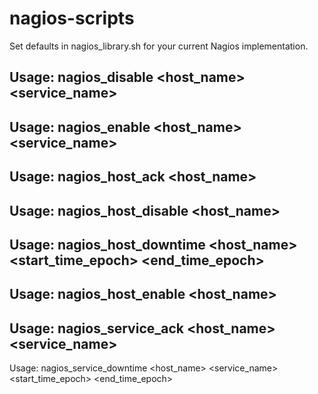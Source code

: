 nagios-scripts
==============

Set defaults in nagios_library.sh for your current Nagios implementation.

 Usage:
 nagios_disable <host_name> <service_name>
--
 Usage:
 nagios_enable <host_name> <service_name>
--
 Usage:
 nagios_host_ack <host_name> <username>
--
 Usage:
 nagios_host_disable <host_name>
--
 Usage:
 nagios_host_downtime <host_name> <start_time_epoch> <end_time_epoch>
--
 Usage:
 nagios_host_enable <host_name>
--
 Usage:
 nagios_service_ack <host_name> <service_name> <username>
--
 Usage:
 nagios_service_downtime <host_name> <service_name> <start_time_epoch> <end_time_epoch>

